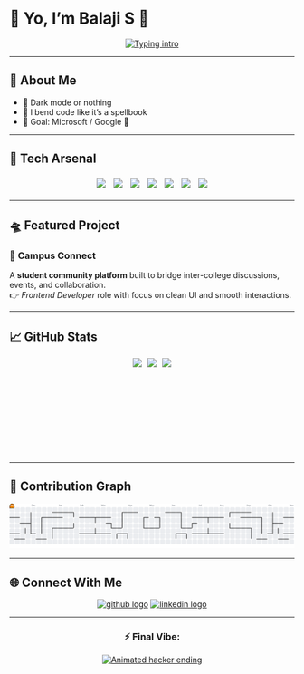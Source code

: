 # 👾 Yo, I’m **Balaji S** 🚀  

<div align="center">
  <a href="https://git.io/typing-svg">
    <img src="https://readme-typing-svg.herokuapp.com?font=Share+Tech+Mono&size=28&pause=1000&color=FF0033&center=true&vCenter=true&width=650&lines=Aspiring+Software+Engineer;Full+Stack+Developer+%7C+Problem+Solver;Tech+Enthusiast+%7C+Code+Ninja;Just+a+cool+silent+guy+with+skills!!" alt="Typing intro" />
  </a>
</div> 

---

## 🌌 About Me  
- 🖤 Dark mode or nothing  
- 🐍 I bend code like it’s a spellbook  
- 🎯 Goal: Microsoft / Google 👑  

---

## 🚀 Tech Arsenal  
<div align="center">

<img src="https://skillicons.dev/icons?i=c" height="35" style="margin:5px"/>
<img src="https://skillicons.dev/icons?i=cpp" height="35" style="margin:5px"/>
<img src="https://skillicons.dev/icons?i=python" height="35" style="margin:5px"/>
<img src="https://skillicons.dev/icons?i=java" height="35" style="margin:5px"/>
<img src="https://skillicons.dev/icons?i=html" height="35" style="margin:5px"/>
<img src="https://skillicons.dev/icons?i=css" height="35" style="margin:5px"/>
<img src="https://skillicons.dev/icons?i=js" height="35" style="margin:5px"/>

</div>

---

## 🛸 Featured Project  

### 🚀 **Campus Connect**  
A **student community platform** built to bridge inter-college discussions, events, and collaboration.  
👉 *Frontend Developer* role with focus on clean UI and smooth interactions.  

---

## 📈 GitHub Stats  
<div align="center" style="display:flex; justify-content:center; gap:10px; flex-wrap: wrap;">

<img src="https://github-readme-stats.vercel.app/api?username=Balaji-Coder06&show_icons=true&theme=tokyonight&title_color=FF0033&icon_color=FF0033&text_color=ffffff&bg_color=000000" height="170" />
<img src="https://github-readme-stats.vercel.app/api/top-langs/?username=Balaji-Coder06&layout=compact&theme=tokyonight&title_color=FF0033&text_color=ffffff&bg_color=000000" height="170" />
<img src="https://github-readme-streak-stats.herokuapp.com/?user=Balaji-Coder06&theme=dark&ring=FF0033&fire=FF0033&currStreakLabel=FF0033&background=000000" height="170" />

</div>

---

## 🐍 Contribution Graph  
<div align="center">
<picture>
    <source media="(prefers-color-scheme: dark)" srcset="https://github.com/Balaji-Coder06/Balaji-Coder06/raw/output/pacman-contribution-graph-dark.svg">
    <source media="(prefers-color-scheme: light)" srcset="https://github.com/Balaji-Coder06/Balaji-Coder06/raw/output/pacman-contribution-graph.svg">
    <img alt="Pac-Man contribution graph" src="https://github.com/Balaji-Coder06/Balaji-Coder06/raw/output/pacman-contribution-graph.svg" style="max-width:100%;"/>
  </picture>
</div>

---

## 🌐 Connect With Me  
<p align="center">
  <a href="https://github.com/Balaji-Coder06"><img src="https://img.shields.io/static/v1?message=GitHub&logo=github&label=&color=181717&logoColor=white&labelColor=&style=for-the-badge" height="35" alt="github logo"  /></a>
  <a href="https://www.linkedin.com/in/s-balaji06/"><img src="https://img.shields.io/static/v1?message=LinkedIn&logo=linkedin&label=&color=0077B5&logoColor=white&labelColor=&style=for-the-badge" height="35" alt="linkedin logo"  /></a>
</p>

---

<div align="center">

### ⚡ Final Vibe:  
<div align="center">
  <a href="https://git.io/typing-svg">
    <img src="https://readme-typing-svg.herokuapp.com?font=Share+Tech+Mono&size=26&pause=1000&color=FF0033&center=true&vCenter=true&width=650&lines=Keep+it+Silent...;Keep+it+Deadly...;Silent+coder+by+day,+cosmic+hacker+by+night" alt="Animated hacker ending" />
  </a>
</div>

</div>
